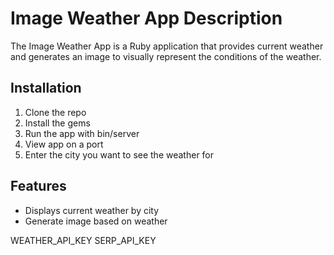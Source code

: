 # Image Weather App Description
The Image Weather App is a Ruby application that provides current weather and generates an image to visually represent the conditions of the weather.

## Installation
1. Clone the repo
2. Install the gems
3. Run the app with bin/server
4. View app on a port
5. Enter the city you want to see the weather for

## Features
- Displays current weather by city
- Generate image based on weather

WEATHER_API_KEY
SERP_API_KEY
